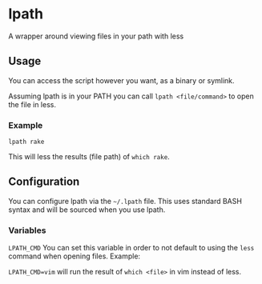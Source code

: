 # lpath
A wrapper around viewing files in your path with less

## Usage
You can access the script however you want, as a binary or symlink.

Assuming lpath is in your PATH you can call `lpath <file/command>` to open the file in less.

### Example
`lpath rake`

This will less the results (file path) of `which rake`.

## Configuration
You can configure lpath via the `~/.lpath` file. This uses standard BASH syntax
and will be sourced when you use lpath.

### Variables
`LPATH_CMD` You can set this variable in order to not default to using
the `less` command when opening files. Example:

`LPATH_CMD=vim` will run the result of `which <file>` in vim instead of less.
